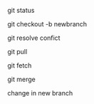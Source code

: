 git status

git checkout -b newbranch

git resolve confict

git pull

git fetch

git merge

change in new branch
